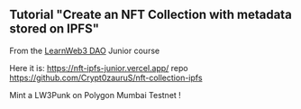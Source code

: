 ## **Tutorial "Create an NFT Collection with metadata stored on IPFS"**

From the [LearnWeb3 DAO](https://learnweb3.io/) Junior course

Here it is: https://nft-ipfs-junior.vercel.app/ repo https://github.com/Crypt0zauruS/nft-collection-ipfs

Mint a LW3Punk on Polygon Mumbai Testnet !
